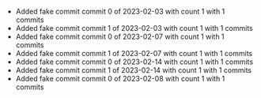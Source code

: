 - Added fake commit commit 0 of 2023-02-03 with count 1 with 1 commits
- Added fake commit commit 1 of 2023-02-03 with count 1 with 1 commits
- Added fake commit commit 0 of 2023-02-07 with count 1 with 1 commits
- Added fake commit commit 1 of 2023-02-07 with count 1 with 1 commits
- Added fake commit commit 0 of 2023-02-14 with count 1 with 1 commits
- Added fake commit commit 1 of 2023-02-14 with count 1 with 1 commits
- Added fake commit commit 0 of 2023-02-08 with count 1 with 1 commits
